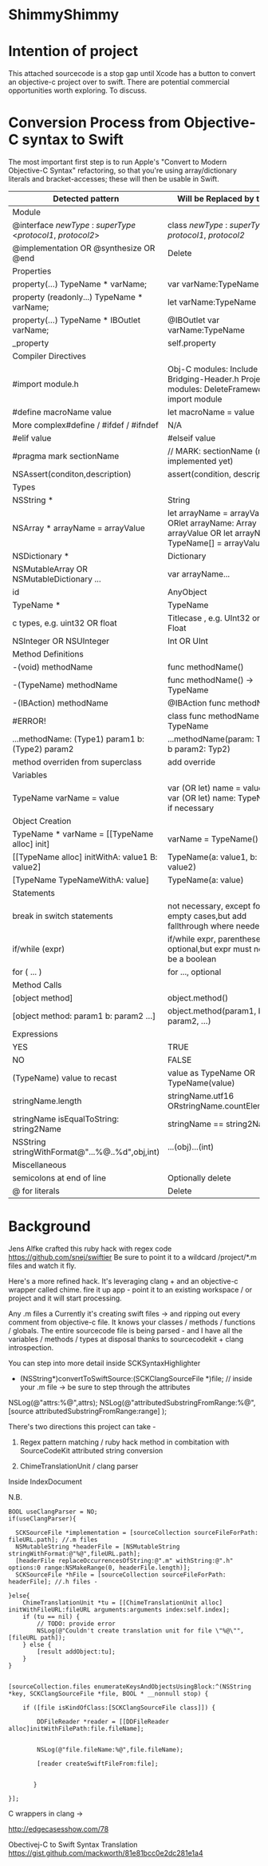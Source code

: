 ShimmyShimmy
===================================


Intention of project
===================================
This attached sourcecode is a stop gap until Xcode has a button to convert an objective-c project over to swift. 
There are potential commercial opportunities worth exploring. To discuss.


Conversion Process from Objective-C syntax to Swift 
===================================
The most important first step is to run Apple's "Convert to Modern Objective-C Syntax" refactoring, so that you're 
using array/dictionary literals and bracket-accesses; these will then be usable in Swift. 


| Detected pattern                                              | Will be Replaced by this                                                                                           | STATUS |
|---------------------------------------------------------------|--------------------------------------------------------------------------------------------------------------------|--------|
| Module                                                        |                                                                                                                    |        |
| @interface *newType* : *superType* <*protocol1*, *protocol2*> | class *newType* : *superType*, *protocol1*, *protocol2*                                                            | OK     |
| @implementation OR @synthesize OR @end                        | Delete                                                                                                             | OK     |
| Properties                                                    |                                                                                                                    |        |
| property(…) TypeName * varName;                               | var varName:TypeName                                                                                               | OK     |
| property (readonly...) TypeName * varName;                    | let varName:TypeName                                                                                               | OK     |
| property(…) TypeName * IBOutlet varName;                      | @IBOutlet var varName:TypeName                                                                                     | TODO   |
| _property                                                     | self.property                                                                                                      |        |
| Compiler Directives                                           |                                                                                                                    |        |
| #import module.h                                              | Obj-C modules: Include in ...-Bridging-Header.h Project modules: DeleteFrameworks: import module                   | OK     |
| #define macroName value                                       | let macroName = value                                                                                              | TODO   |
| More complex#define / #ifdef / #ifndef                        | N/A                                                                                                                | OK     |
| #elif value                                                   | #elseif value                                                                                                      | OK     |
| #pragma mark sectionName                                      | // MARK: sectionName (not implemented yet)                                                                         | OK     |
| NSAssert(conditon,description)                                | assert(condition, description)                                                                                     | TODO   |
| Types                                                         |                                                                                                                    |        |
| NSString *                                                    | String                                                                                                             | TODO   |
| NSArray * arrayName = arrayValue                              | let arrayName = arrayValue ORlet arrayName: Array<TypeName> = arrayValue OR let arrayName: TypeName[] = arrayValue | DRAFTED|
| NSDictionary *                                                | Dictionary                                                                                                         | TODO   |
| NSMutableArray OR NSMutableDictionary ...                     | var arrayName...                                                                                                   | OK     |
| id                                                            | AnyObject                                                                                                          | OK     |
| TypeName *                                                    | TypeName                                                                                                           | OK     |
| c types, e.g. uint32 OR float                                 | Titlecase , e.g. UInt32 or Float                                                                                   | OK     |
| NSInteger OR NSUInteger                                       | Int OR UInt                                                                                                        | OK     |
| Method Definitions                                            |                                                                                                                    | OK     |
| -(void) methodName                                            | func methodName()                                                                                                  | OK     |
| -(TypeName) methodName                                        | func methodName() -> TypeName                                                                                      | OK     |
| -(IBAction) methodName                                        | @IBAction func methodName                                                                                          | TODO   |
| #ERROR!                                                       | class func methodName() -> TypeName                                                                                | OK     |
| ...methodName: (Type1) param1 b: (Type2) param2               | ...methodName(param: Type1 b param2: Typ2)                                                                         | DRAFTED|
| method overriden from superclass                              | add override                                                                                                       | TODO   |
| Variables                                                     |                                                                                                                    |        |
| TypeName varName = value                                      | var (OR let) name = value OR var (OR let) name: TypeName if necessary                                              |  OK    |
| Object Creation                                               |                                                                                                                    |        |
| TypeName * varName = [[TypeName alloc] init]                  | varName = TypeName()                                                                                               |  OK    |
| [[TypeName alloc] initWithA: value1 B: value2]                | TypeName(a: value1, b: value2)                                                                                     | DRAFTED|
| [TypeName TypeNameWithA: value]                               | TypeName(a: value)                                                                                                 |  OK    |
| Statements                                                    |                                                                                                                    |        |
| break in switch statements                                    | not necessary, except for empty cases,but add fallthrough where needed                                             |        |
| if/while (expr)                                               | if/while expr, parentheses optional,but expr must now be a boolean                                                 |        |
| for ( ... )                                                   | for ..., optional                                                                                                  | TODO   |
| Method Calls                                                  |                                                                                                                    |        |
| [object method]                                               | object.method()                                                                                                    | OK     |
| [object method: param1 b: param2 …]                           | object.method(param1, b: param2, …)                                                                                | DRAFTED|
| Expressions                                                   |                                                                                                                    |        |
| YES                                                           | TRUE                                                                                                               | OK     |
| NO                                                            | FALSE                                                                                                              | OK     |
| (TypeName) value to recast                                    | value as TypeName OR TypeName(value)                                                                               | TODO   |
| stringName.length                                             | stringName.utf16 ORstringName.countElements                                                                        | TODO   |
| stringName isEqualToString: string2Name                       | stringName == string2Name                                                                                          | TODO   |
| NSString stringWithFormat@"...%@..%d",obj,int)                | ...\(obj)...\(int)                                                                                                 | TODO   |
| Miscellaneous                                                 |                                                                                                                    |        |
| semicolons at end of line                                     | Optionally delete                                                                                                  |  OK    |
| @ for literals                                                | Delete                                                                                                             |  OK    |

Background
===================================
Jens Alfke  crafted this ruby hack  with regex code 
https://github.com/snej/swiftier
Be sure to point it to a wildcard  /project/*.m files and watch it fly.



Here's a more refined hack.  It's leveraging clang + and an objective-c wrapper called chime.
fire it up app - point it to an existing workspace / or project and it will start processing.

Any .m files a
 Currently it's creating swift files -> and ripping out every comment from objective-c file.
 It knows your classes / methods / functions / globals. 
The entire sourcecode file is being parsed - and I have all the variables / methods / types at disposal thanks to sourcecodekit + clang introspection.


You can step into more detail inside SCKSyntaxHighlighter

- (NSString*)convertToSwiftSource:(SCKClangSourceFile *)file;
// inside your .m file -> be sure to step through the attributes 

NSLog(@"attrs:%@",attrs);
NSLog(@"attributedSubstringFromRange:%@",[source attributedSubstringFromRange:range] );



There's two directions this project can take - 

1) Regex pattern matching  / ruby hack method in combitation with SourceCodeKit attributed string conversion 

2) ChimeTranslationUnit / clang parser


Inside IndexDocument

N.B. 

 
    BOOL useClangParser = NO;
    if(useClangParser){
        
      SCKSourceFile *implementation = [sourceCollection sourceFileForPath: fileURL.path]; //.m files
      NSMutableString *headerFile = [NSMutableString stringWithFormat:@"%@",fileURL.path];
      [headerFile replaceOccurrencesOfString:@".m" withString:@".h" options:0 range:NSMakeRange(0, headerFile.length)];
      SCKSourceFile *hFile = [sourceCollection sourceFileForPath: headerFile]; //.h files - 
        
    }else{
        ChimeTranslationUnit *tu = [[ChimeTranslationUnit alloc] initWithFileURL:fileURL arguments:arguments index:self.index];
        if (tu == nil) {
            // TODO: provide error
            NSLog(@"Couldn't create translation unit for file \"%@\"", [fileURL path]);
        } else {
            [result addObject:tu];
        }
    }


    [sourceCollection.files enumerateKeysAndObjectsUsingBlock:^(NSString *key, SCKClangSourceFile *file, BOOL * __nonnull stop) {

        if ([file isKindOfClass:[SCKClangSourceFile class]]) {

            DDFileReader *reader = [[DDFileReader alloc]initWithFilePath:file.fileName];


            NSLog(@"file.fileName:%@",file.fileName);

            [reader createSwiftFileFrom:file];


           }

    }];

C wrappers in clang ->

http://edgecasesshow.com/78



Obectivej-C to Swift Syntax Translation
https://gist.github.com/mackworth/81e81bcc0e2dc281e1a4
